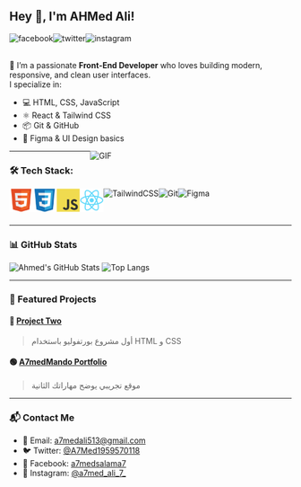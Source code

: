 ## Hey 👋, I'm AHMed Ali!

<a href='https://www.facebook.com/a7medsalama7/'><img align='left' alt="facebook" src="https://cdn.jsdelivr.net/npm/simple-icons@v5/icons/facebook.svg" height='18px'/></a>
<a href='https://x.com/A7Med1959570118'><img align='left' alt="twitter" src="https://cdn.jsdelivr.net/npm/simple-icons@v5/icons/twitter.svg" height='18px'/></a>
<a href='https://www.instagram.com/a7med_ali_7_?igsh=MWVrZTk2ZmRxcXR3dg=='><img align='left' alt="instagram" src="https://cdn.jsdelivr.net/npm/simple-icons@v5/icons/instagram.svg" height='18px'/></a>

<br/><br/>

🎯 I’m a passionate **Front‑End Developer** who loves building modern, responsive, and clean user interfaces.  
I specialize in:
- 💻 HTML, CSS, JavaScript
- ⚛️ React & Tailwind CSS
- 📦 Git & GitHub
- 🎨 Figma & UI Design basics

<img align="right" alt="GIF" src="https://raw.githubusercontent.com/rahul-jha98/rahul-jha98/main/techstack.gif" width="360px"/>

---

### 🛠️ Tech Stack:

<a href="https://developer.mozilla.org/en-US/docs/Web/HTML" target="_blank"><img align="left" alt="HTML" height="42px" src="https://raw.githubusercontent.com/devicons/devicon/master/icons/html5/html5-original.svg"/></a>
<a href="https://developer.mozilla.org/en-US/docs/Web/CSS" target="_blank"><img align="left" alt="CSS" height="42px" src="https://raw.githubusercontent.com/devicons/devicon/master/icons/css3/css3-original.svg"/></a>
<a href="https://developer.mozilla.org/en-US/docs/Web/JavaScript" target="_blank"><img align="left" alt="JavaScript" height="42px" src="https://raw.githubusercontent.com/devicons/devicon/master/icons/javascript/javascript-original.svg"/></a>
<a href="https://reactjs.org/" target="_blank"><img align="left" alt="React" height="42px" src="https://raw.githubusercontent.com/devicons/devicon/master/icons/react/react-original.svg"/></a>
<a href="https://tailwindcss.com/" target="_blank"><img align="left" alt="TailwindCSS" height="42px" src="https://www.vectorlogo.zone/logos/tailwindcss/tailwindcss-icon.svg"/></a>
<a href="https://git-scm.com/" target="_blank"><img align="left" alt="Git" height="42px" src="https://www.vectorlogo.zone/logos/git-scm/git-scm-icon.svg"/></a>
<a href="https://figma.com/" target="_blank"><img align="left" alt="Figma" height="42px" src="https://www.vectorlogo.zone/logos/figma/figma-icon.svg"/></a>

<br/><br/><br/>

---

### 📊 GitHub Stats

![Ahmed's GitHub Stats](https://github-readme-stats.vercel.app/api?username=A7medMando&show_icons=true&theme=radical)
![Top Langs](https://github-readme-stats.vercel.app/api/top-langs/?username=A7medMando&layout=compact&theme=radical)

---

### 🚀 Featured Projects

#### 🔵 [Project Two](https://a7medmando.github.io/project-2/)
> أول مشروع بورتفوليو باستخدام HTML و CSS

#### 🟢 [A7medMando Portfolio](https://a7medmando.github.io/A7medMando/)  
> موقع تجريبي يوضح مهاراتك الثانية

---

### 📬 Contact Me

- 📧 Email: a7medali513@gmail.com  
- 🐦 Twitter: [@A7Med1959570118](https://x.com/A7Med1959570118)  
- 📘 Facebook: [a7medsalama7](https://www.facebook.com/a7medsalama7/)  
- 📸 Instagram: [@a7med_ali_7_](https://www.instagram.com/a7med_ali_7_?igsh=MWVrZTk2ZmRxcXR3dg==)  
